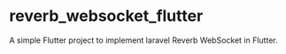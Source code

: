 # reverb_websocket_flutter
A simple Flutter project to implement laravel Reverb WebSocket in Flutter.
